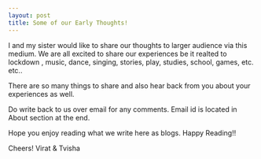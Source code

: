 ```yaml
---
layout: post
title: Some of our Early Thoughts!
---
```


I and my sister would like to share our thoughts to larger audience via this medium.
We are all excited to share our experiences be it realted to lockdown , music, dance, singing, stories, play, studies, school, games, etc. etc..

There are so many things to share and also hear back from you about your experiences as well.

Do write back to us over email for any comments. Email id is located in About section at the end.

Hope you enjoy reading what we write here as blogs.
Happy Reading!!

Cheers!
Virat & Tvisha
